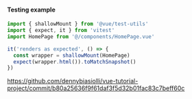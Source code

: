 #### Testing example

```js
import { shallowMount } from '@vue/test-utils'
import { expect, it } from 'vitest'
import HomePage from '@/components/HomePage.vue'

it('renders as expected', () => {
  const wrapper = shallowMount(HomePage)
  expect(wrapper.html()).toMatchSnapshot()
})
```


<aside class="notes">

https://github.com/dennybiasiolli/vue-tutorial-project/commit/b80a25636f9f61daf3f5d32b01fac83c7beff60c

</aside>
